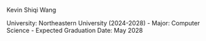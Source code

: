 
Kevin Shiqi Wang

University: Northeastern University (2024-2028)
	- Major: Computer Science 
	- Expected Graduation Date: May 2028

